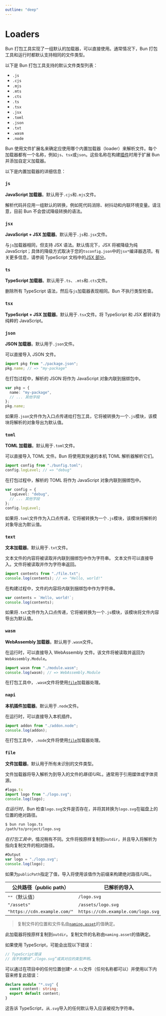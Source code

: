```yaml
---
outline: "deep"
---
```


# Loaders

Bun 打包工具实现了一组默认的加载器，可以直接使用。通常情况下，Bun 打包工具和运行时都默认支持相同的文件类型。

以下是 Bun 打包工具支持的默认文件类型列表：

- `.js`
- `.cjs`
- `.mjs`
- `.mts`
- `.cts`
- `.ts`
- `.tsx`
- `.jsx`
- `.toml`
- `.json`
- `.txt`
- `.wasm`
- `.node`

Bun 使用文件扩展名来确定应使用哪个内置加载器（loader）来解析文件。每个加载器都有一个名称，例如`js`、`tsx`或`json`。这些名称在构建[插件](/bundler/plugins.md)时用于扩展 Bun 并添加自定义加载器。

以下是内置加载器的详细信息：

### `js`

**JavaScript 加载器**。默认用于`.cjs`和`.mjs`文件。

解析代码并应用一组默认的转换，例如死代码消除、树抖动和内联环境变量。请注意，目前 Bun 不会尝试降级转换的语法。

### `jsx`

**JavaScript + JSX 加载器**。默认用于`.js`和`.jsx`文件。

与`js`加载器相同，但支持 JSX 语法。默认情况下，JSX 将被降级为纯 JavaScript；具体的降级方式取决于您的`tsconfig.json`中的`jsx*`编译器选项。有关更多信息，请参阅 TypeScript 文档中的[JSX 部分](https://www.typescriptlang.org/docs/handbook/jsx.html)。

### `ts`

**TypeScript 加载器**。默认用于`.ts`、`.mts`和`.cts`文件。

删除所有 TypeScript 语法，然后与`js`加载器表现相同。Bun 不执行类型检查。

### `tsx`

**TypeScript + JSX 加载器**。默认用于`.tsx`文件。将 TypeScript 和 JSX 都转译为纯粹的 JavaScript。

### `json`

**JSON 加载器**。默认用于`.json`文件。

可以直接导入 JSON 文件。

```ts
import pkg from "./package.json";
pkg.name; // => "my-package"
```

在打包过程中，解析的 JSON 将作为 JavaScript 对象内联到捆绑包中。

```ts
var pkg = {
  name: "my-package",
  // ... 其他字段
};
pkg.name;
```

如果将`.json`文件作为入口点传递给打包工具，它将被转换为一个`.js`模块，该模块将解析的对象导出为默认值。

### `toml`

**TOML 加载器**。默认用于`.toml`文件。

可以直接导入 TOML 文件。Bun 将使用其快速的本机 TOML 解析器解析它们。

```ts
import config from "./bunfig.toml";
config.logLevel; // => "debug"
```

在打包过程中，解析的 TOML 将作为 JavaScript 对象内联到捆绑包中。

```ts
var config = {
  logLevel: "debug",
  // ... 其他字段
};
config.logLevel;
```

如果将`.toml`文件作为入口点传递，它将被转换为一个`.js`模块，该模块将解析的对象导出为默认值。

### `text`

**文本加载器**。默认用于`.txt`文件。

文本文件的内容将被读取并内联到捆绑包中作为字符串。
文本文件可以直接导入。文件将被读取并作为字符串返回。

```ts
import contents from "./file.txt";
console.log(contents); // => "Hello, world!"
```

在构建过程中，文件的内容将内联到捆绑包中作为字符串。

```ts
var contents = `Hello, world!`;
console.log(contents);
```

如果将`.txt`文件作为入口点传递，它将被转换为一个`.js`模块，该模块将文件内容导出为默认值。

### `wasm`

**WebAssembly 加载器**。默认用于`.wasm`文件。

在运行时，可以直接导入 WebAssembly 文件。该文件将被读取并返回为`WebAssembly.Module`。

```ts
import wasm from "./module.wasm";
console.log(wasm); // => WebAssembly.Module
```

在打包工具中，`.wasm`文件将使用[`file`](#file)加载器处理。

### `napi`

**本机插件加载器**。默认用于`.node`文件。

在运行时，可以直接导入本机插件。

```ts
import addon from "./addon.node";
console.log(addon);
```

在打包工具中，`.node`文件将使用[`file`](#file)加载器处理。

### `file`

**文件加载器**。默认用于所有未识别的文件类型。

文件加载器将导入解析为到导入的文件的*路径/URL*。通常用于引用媒体或字体资源。

```ts
#logo.ts
import logo from "./logo.svg";
console.log(logo);
```

_在运行时_，Bun 检查`logo.svg`文件是否存在，并将其转换为`logo.svg`在磁盘上的位置的绝对路径。

```bash
$ bun run logo.ts
/path/to/project/logo.svg
```

_在打包工具中_，情况稍有不同。文件将按原样复制到`outdir`，并且导入将解析为指向复制文件的相对路径。

```ts
#Output
var logo = "./logo.svg";
console.log(logo);
```

如果为`publicPath`指定了值，导入将使用该值作为前缀来构建绝对路径/URL。

| 公共路径（public path）      | 已解析的导入                       |
| ---------------------------- | ---------------------------------- |
| `""`（默认值）               | `/logo.svg`                        |
| `"/assets"`                  | `/assets/logo.svg`                 |
| `"https://cdn.example.com/"` | `https://cdn.example.com/logo.svg` |

> 复制文件的位置和文件名由[`naming.asset`](/bundler/index.md#naming)的值确定。

此加载器将按原样复制到`outdir`。复制文件的名称由`naming.asset`的值确定。

如果使用 TypeScript，可能会出现以下错误：

```ts
// TypeScript错误
// 找不到模块“./logo.svg”或其对应的类型声明。
```

可以通过在项目中的任何位置创建`*.d.ts`文件（任何名称都可以）并使用以下内容来修复此错误：

```ts
declare module "*.svg" {
  const content: string;
  export default content;
}
```

这告诉 TypeScript，从`.svg`导入的任何默认导入应该被视为字符串。
